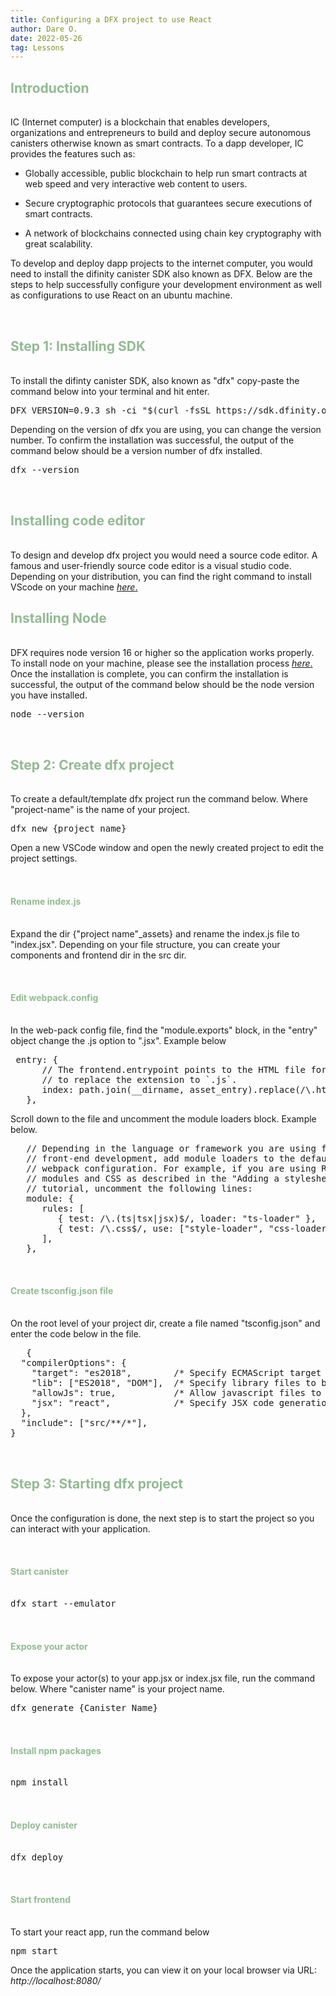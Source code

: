 ```yaml
---
title: Configuring a DFX project to use React
author: Dare O.
date: 2022-05-26
tag: Lessons
---
```


<h2 style="color:#92BA92; padding-bottom:1rem">Introduction</h2>

IC (Internet computer) is a blockchain that enables developers, organizations and entrepreneurs to build and deploy secure autonomous canisters otherwise known as smart contracts. To a dapp developer, IC provides the features such as:

- Globally accessible, public blockchain to help run smart contracts at web speed and very interactive web content to users.

- Secure cryptographic protocols that guarantees secure executions of smart contracts.

- A network of blockchains connected using chain key cryptography with great scalability.

To develop and deploy dapp projects to the internet computer, you would need to install the difinity canister SDK also known as DFX. Below are the steps to help successfully configure your development environment as well as configurations to use React on an ubuntu machine. 


<h2 style="color:#92BA92; padding-top:2rem; padding-bottom:1rem">Step 1: Installing SDK </h2>

To install the difinty canister SDK, also known as "dfx" copy-paste the command below into your terminal and hit enter.

<div className="code-highlight"> 
<pre className=code-text>
DFX_VERSION=0.9.3 sh -ci "$(curl -fsSL https://sdk.dfinity.org/install.sh)"
</pre>
</div>

Depending on the version of dfx you are using, you can change the version number. To confirm the installation was successful, the output of the command below should be a version number of dfx installed. 


<div className="code-highlight"> 
<pre className=code-text>
dfx --version
</pre>
</div>

<h2 style="color:#92BA92;padding-top:2rem; padding-bottom:1rem">Installing code editor</h2>

To design and develop dfx project you would need a source code editor. A famous and user-friendly source code editor is a visual studio code. Depending on your distribution, you can find the right command to install VScode on your machine <a className="post-links" target="_blank" href="https://code.visualstudio.com/docs/setup/linux"> *here*.</a>


<h2 style="color:#92BA92; padding-bottom:1rem">Installing Node</h2>

DFX requires node version 16 or higher so the application works properly. To install node on your machine, please see the installation process <a className="post-links" target="_blank" href="https://nodejs.org/en/download/"> *here*.</a> Once the installation is complete, you can confirm the installation is successful, the output of the command below should be the node version you have installed.

<div className="code-highlight"> 
<pre className=code-text>
node --version
</pre>
</div>

<h2 style="color:#92BA92; padding-top:2rem; padding-bottom:1rem">Step 2: Create dfx project</h2>

To create a default/template dfx project run the command below. Where "project-name" is the name of your project.

<div className="code-highlight"> 
<pre className=code-text>
dfx new {project name}
</pre>
</div>

Open a new VSCode window and open the newly created project to edit the project settings.

<h4 style="color:#92BA92; padding-top:2rem; padding-bottom:1rem">Rename index.js</h4>

Expand the dir {"project name"_assets} and rename the index.js file to "index.jsx". Depending on your file structure, you can create your components and frontend dir in the src dir.

<h4 style="color:#92BA92; padding-top:2rem; padding-bottom:1rem">Edit webpack.config</h4>

In the web-pack config file, find the "module.exports" block, in the "entry" object change the .js option to ".jsx". Example below

<div className="code-highlight"> 
<pre className=code-text>
 entry: {
      // The frontend.entrypoint points to the HTML file for this build, so we need
      // to replace the extension to `.js`.
      index: path.join(__dirname, asset_entry).replace(/\.html$/, ".jsx"),
   },
</pre>
</div>

Scroll down to the file and uncomment the module loaders block. Example below.

<div className="code-highlight"> 
<pre className=code-text>
   // Depending in the language or framework you are using for
   // front-end development, add module loaders to the default
   // webpack configuration. For example, if you are using React
   // modules and CSS as described in the "Adding a stylesheet"
   // tutorial, uncomment the following lines:
   module: {
      rules: [
         { test: /\.(ts|tsx|jsx)$/, loader: "ts-loader" },
         { test: /\.css$/, use: ["style-loader", "css-loader"] },
      ],
   },
</pre>
</div>

<h4 style="color:#92BA92; padding-top:2rem; padding-bottom:1rem">Create tsconfig.json file</h4>

On the root level of your project dir, create a file named "tsconfig.json" and enter the code below in the file.

<div className="code-highlight"> 
<pre className=code-text>
   {
  "compilerOptions": {
    "target": "es2018",        /* Specify ECMAScript target version: 'ES3' (default), 'ES5', 'ES2015', 'ES2016', 'ES2017', 'ES2018', 'ES2019' or 'ESNEXT'. */
    "lib": ["ES2018", "DOM"],  /* Specify library files to be included in the compilation. */
    "allowJs": true,           /* Allow javascript files to be compiled. */
    "jsx": "react",            /* Specify JSX code generation: 'preserve', 'react-native', or 'react'. */
  },
  "include": ["src/**/*"],
}
</pre>
</div>

<h2 style="color:#92BA92; padding-top:2rem; padding-bottom:1rem">Step 3: Starting dfx project</h2>

Once the configuration is done, the next step is to start the project so you can interact with your application. 

<h4 style="color:#92BA92; padding-top:2rem; padding-bottom:1rem">Start canister</h4>

<div className="code-highlight"> 
<pre className=code-text>
dfx start --emulator
</pre>
</div>

<h4 style="color:#92BA92; padding-top:2rem; padding-bottom:1rem">Expose your actor</h4>

To expose your actor(s) to your app.jsx or index.jsx file, run the command below. Where "canister name" is your project name.

<div className="code-highlight"> 
<pre className=code-text>
dfx generate {Canister Name}
</pre>
</div>

<h4 style="color:#92BA92; padding-top:2rem; padding-bottom:1rem">Install npm packages</h4>

<div className="code-highlight"> 
<pre className=code-text>
npm install
</pre>
</div>

<h4 style="color:#92BA92; padding-top:2rem; padding-bottom:1rem">Deploy canister</h4>

<div className="code-highlight"> 
<pre className=code-text>
dfx deploy
</pre>
</div>


<h4 style="color:#92BA92; padding-top:2rem; padding-bottom:1rem">Start frontend</h4>

To start your react app, run the command below

<div className="code-highlight"> 
<pre className=code-text>
npm start
</pre>
</div>

Once the application starts, you can view it on your local browser via URL: *http://localhost:8080/*